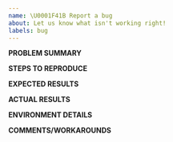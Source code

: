 ```yaml
---
name: \U0001F41B Report a bug
about: Let us know what isn't working right!
labels: bug
---
```


<!-- 
  Please reserve GitHub issues for bug reports and feature requests. If you believe you have
  identified a security issue, please notify the Venafi team by sending an email to 
  opensource@venafi.com rather than by creating a GitHub issue for it.  Venafi takes security
  very seriously.
-->

**PROBLEM SUMMARY**
<!-- briefly explain the problem you encountered -->

**STEPS TO REPRODUCE**
<!-- detail exactly how to reproduce the problem -->

**EXPECTED RESULTS**
<!-- explain what you expected to happen when you performed the repro steps -->

**ACTUAL RESULTS**
<!-- explain what actually happened when you performed the repro steps; exact error messages and screenshots, if applicable -->

**ENVIRONMENT DETAILS**
<!-- tell us which version you are using for this solution and any other products involved (Venafi or other) -->

**COMMENTS/WORKAROUNDS**
<!-- anything else you think might be helpful for us to know about the problem -->
